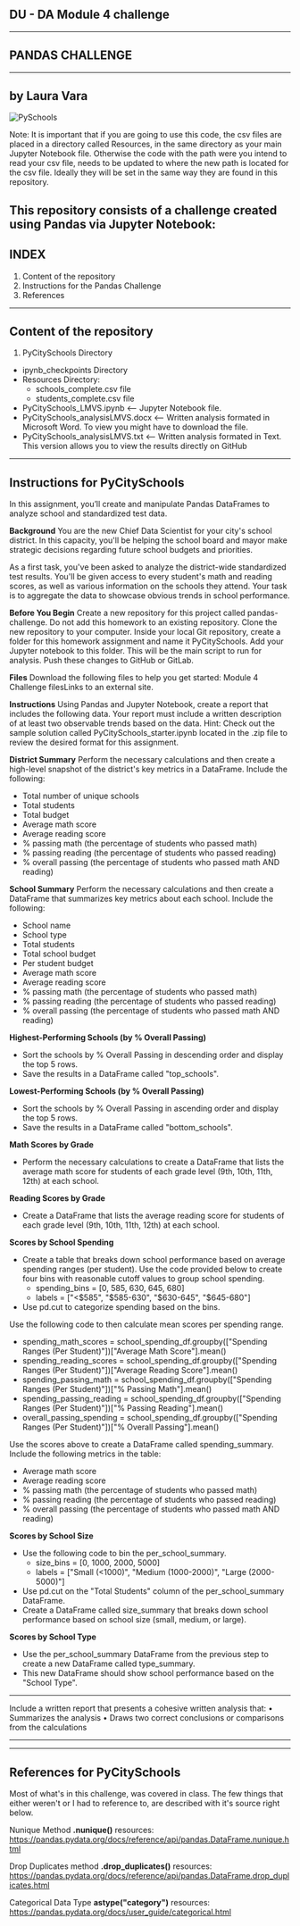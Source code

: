 
DU - DA Module 4 challenge
--------------------------------
--------------------------------
PANDAS CHALLENGE
--------------------------------
--------------------------------
by Laura Vara
--------------------------------
![PySchools](https://github.com/vara-co/pandas-challenge/assets/152572519/a3f2b2d8-66f7-4b50-adfc-3337c6a2c2e7)


Note: It is important that if you are going to use this code, the csv files
are placed in a directory called Resources, in the same directory as your
main Jupyter Notebook file. Otherwise the code with the path were you intend to read 
your csv file, needs to be updated to where the new path is located for the
csv file. Ideally they will be set
in the same way they are found in this repository.

This repository consists of a challenge created using Pandas via Jupyter Notebook:
---------------------------------
INDEX
---------------------------------
1. Content of the repository
2. Instructions for the Pandas Challenge
3. References

---------------------------------
Content of the repository
---------------------------------
1. PyCitySchools Directory
- ipynb_checkpoints Directory
- Resources Directory:
    - schools_complete.csv file
    - students_complete.csv file
- PyCitySchools_LMVS.ipynb        <-- Jupyter Notebook file. 
- PyCitySchools_analysisLMVS.docx <-- Written analysis formated in Microsoft Word. To view you might have to download the file.
- PyCitySchools_analysisLMVS.txt  <-- Written analysis formated in Text. This version allows you to view the results directly on GitHub

----------------------------------
Instructions for PyCitySchools
----------------------------------
In this assignment, you’ll create and manipulate Pandas DataFrames to analyze school and standardized test data.

**Background**
You are the new Chief Data Scientist for your city's school district. In this capacity, you'll be helping the school board and mayor make strategic decisions regarding future school budgets and priorities.

As a first task, you've been asked to analyze the district-wide standardized test results. You'll be given access to every student's math and reading scores, as well as various information on the schools they attend. Your task is to aggregate the data to showcase obvious trends in school performance.

**Before You Begin**
Create a new repository for this project called pandas-challenge. Do not add this homework to an existing repository.
Clone the new repository to your computer.
Inside your local Git repository, create a folder for this homework assignment and name it PyCitySchools.
Add your Jupyter notebook to this folder. This will be the main script to run for analysis.
Push these changes to GitHub or GitLab.

**Files**
Download the following files to help you get started:
Module 4 Challenge filesLinks to an external site.

**Instructions**
Using Pandas and Jupyter Notebook, create a report that includes the following data. Your report must include a written description of at least two observable trends based on the data.
Hint: Check out the sample solution called PyCitySchools_starter.ipynb located in the .zip file to review the desired format for this assignment.

**District Summary**
Perform the necessary calculations and then create a high-level snapshot of the district's key metrics in a DataFrame.
Include the following:
- Total number of unique schools
- Total students
- Total budget
- Average math score
- Average reading score
- % passing math (the percentage of students who passed math)
- % passing reading (the percentage of students who passed reading)
- % overall passing (the percentage of students who passed math AND reading)

**School Summary**
Perform the necessary calculations and then create a DataFrame that summarizes key metrics about each school.
Include the following:
- School name
- School type
- Total students
- Total school budget
- Per student budget
- Average math score
- Average reading score
- % passing math (the percentage of students who passed math)
- % passing reading (the percentage of students who passed reading)
- % overall passing (the percentage of students who passed math AND reading)

**Highest-Performing Schools (by % Overall Passing)**
- Sort the schools by % Overall Passing in descending order and display the top 5 rows.
- Save the results in a DataFrame called "top_schools".

**Lowest-Performing Schools (by % Overall Passing)**
- Sort the schools by % Overall Passing in ascending order and display the top 5 rows.
- Save the results in a DataFrame called "bottom_schools".

**Math Scores by Grade**
- Perform the necessary calculations to create a DataFrame that lists the average math score for students of each grade level (9th, 10th, 11th, 12th) at each school.
  
**Reading Scores by Grade**
- Create a DataFrame that lists the average reading score for students of each grade level (9th, 10th, 11th, 12th) at each school.

**Scores by School Spending**
- Create a table that breaks down school performance based on average spending ranges (per student).
Use the code provided below to create four bins with reasonable cutoff values to group school spending.
    - spending_bins = [0, 585, 630, 645, 680]
    - labels = ["<$585", "$585-630", "$630-645", "$645-680"]
- Use pd.cut to categorize spending based on the bins.

Use the following code to then calculate mean scores per spending range.
- spending_math_scores = school_spending_df.groupby(["Spending Ranges (Per Student)"])["Average Math Score"].mean()
- spending_reading_scores = school_spending_df.groupby(["Spending Ranges (Per Student)"])["Average Reading Score"].mean()
- spending_passing_math = school_spending_df.groupby(["Spending Ranges (Per Student)"])["% Passing Math"].mean()
- spending_passing_reading = school_spending_df.groupby(["Spending Ranges (Per Student)"])["% Passing Reading"].mean()
- overall_passing_spending = school_spending_df.groupby(["Spending Ranges (Per Student)"])["% Overall Passing"].mean()

Use the scores above to create a DataFrame called spending_summary.
Include the following metrics in the table:
- Average math score
- Average reading score
- % passing math (the percentage of students who passed math)
- % passing reading (the percentage of students who passed reading)
- % overall passing (the percentage of students who passed math AND reading)

**Scores by School Size**
- Use the following code to bin the per_school_summary.
    - size_bins = [0, 1000, 2000, 5000]
    - labels = ["Small (<1000)", "Medium (1000-2000)", "Large (2000-5000)"]
- Use pd.cut on the "Total Students" column of the per_school_summary DataFrame.
- Create a DataFrame called size_summary that breaks down school performance based on school size (small, medium, or large).

**Scores by School Type**
- Use the per_school_summary DataFrame from the previous step to create a new DataFrame called type_summary.
- This new DataFrame should show school performance based on the "School Type".
  
**********************************************************************************
Include a written report that presents a cohesive written analysis that:
• Summarizes the analysis 
• Draws two correct conclusions or comparisons from the calculations
**********************************************************************************

------------------------------------
References for PyCitySchools
------------------------------------
Most of what's in this challenge, was covered in class.
The few things that either weren't or I had to reference to, are described
with it's source right below.

Nunique Method **.nunique()** resources:
https://pandas.pydata.org/docs/reference/api/pandas.DataFrame.nunique.html 

Drop Duplicates method **.drop_duplicates()**  resources:
https://pandas.pydata.org/docs/reference/api/pandas.DataFrame.drop_duplicates.html 

Categorical Data Type **astype("category")**  resources:
https://pandas.pydata.org/docs/user_guide/categorical.html 
